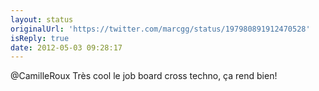 ```yaml
---
layout: status
originalUrl: 'https://twitter.com/marcgg/status/197980891912470528'
isReply: true
date: 2012-05-03 09:28:17
---
```


@CamilleRoux Très cool le job board cross techno, ça rend bien!
